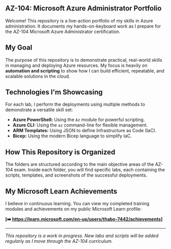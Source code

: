 ## AZ-104: Microsoft Azure Administrator Portfolio

Welcome! This repository is a live-action portfolio of my skills in Azure administration. It documents my hands-on-keyboard work as I prepare for the AZ-104 Microsoft Azure Administrator certification.

## My Goal

The purpose of this repository is to demonstrate practical, real-world skills in managing and deploying Azure resources. My focus is heavily on **automation and scripting** to show how I can build efficient, repeatable, and scalable solutions in the cloud.

## Technologies I'm Showcasing

For each lab, I perform the deployments using multiple methods to demonstrate a versatile skill set:

*   **Azure PowerShell:** Using the `Az` module for powerful scripting.
*   **Azure CLI:** Using the `az` command-line for flexible management.
*   **ARM Templates:** Using JSON to define Infrastructure as Code (IaC).
*   **Bicep:** Using the modern Bicep language to simplify IaC.

## How This Repository is Organized

The folders are structured according to the main objective areas of the AZ-104 exam. Inside each folder, you will find specific labs, each containing the scripts, templates, and screenshots of the successful deployments.

## My Microsoft Learn Achievements

I believe in continuous learning. You can view my completed training modules and achievements on my public Microsoft Learn profile:

**[➡️ https://learn.microsoft.com/en-us/users/thabo-7442/achievements]**

---
*This repository is a work in progress. New labs and scripts will be added regularly as I move through the AZ-104 curriculum.*

